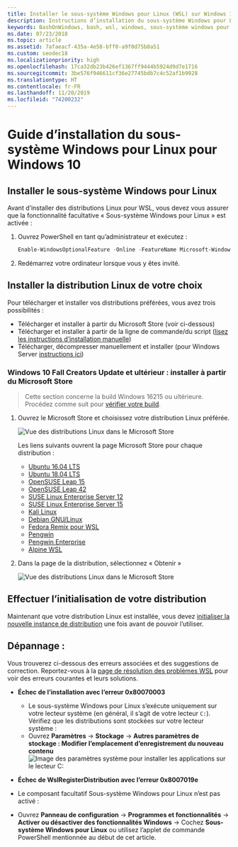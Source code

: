 ```yaml
---
title: Installer le sous-système Windows pour Linux (WSL) sur Windows 10
description: Instructions d’installation du sous-système Windows pour Linux sur Windows 10.
keywords: BashOnWindows, bash, wsl, windows, sous-système windows pour linux, sous-système windows, ubuntu, debian, suse, windows 10, installation
ms.date: 07/23/2018
ms.topic: article
ms.assetid: 7afaeacf-435a-4e58-bff0-a9f0d75b8a51
ms.custom: seodec18
ms.localizationpriority: high
ms.openlocfilehash: 17ca32db23b426ef1367ff9444b5924d9d7e1716
ms.sourcegitcommit: 3be576f946611cf36e27745bdb7c4c52af1b9928
ms.translationtype: HT
ms.contentlocale: fr-FR
ms.lasthandoff: 11/20/2019
ms.locfileid: "74200232"
---
```

# <a name="windows-subsystem-for-linux-installation-guide-for-windows-10"></a>Guide d’installation du sous-système Windows pour Linux pour Windows 10

## <a name="install-the-windows-subsystem-for-linux"></a>Installer le sous-système Windows pour Linux

Avant d’installer des distributions Linux pour WSL, vous devez vous assurer que la fonctionnalité facultative « Sous-système Windows pour Linux » est activée :

1. Ouvrez PowerShell en tant qu’administrateur et exécutez :
    ```powershell
    Enable-WindowsOptionalFeature -Online -FeatureName Microsoft-Windows-Subsystem-Linux
    ```

2. Redémarrez votre ordinateur lorsque vous y êtes invité.

## <a name="install-your-linux-distribution-of-choice"></a>Installer la distribution Linux de votre choix
Pour télécharger et installer vos distributions préférées, vous avez trois possibilités :
* Télécharger et installer à partir du Microsoft Store (voir ci-dessous)
* Télécharger et installer à partir de la ligne de commande/du script ([lisez les instructions d’installation manuelle](install-manual.md))
* Télécharger, décompresser manuellement et installer (pour Windows Server [instructions ici](install-on-server.md))

### <a name="windows-10-fall-creators-update-and-later-install-from-the-microsoft-store"></a>Windows 10 Fall Creators Update et ultérieur : installer à partir du Microsoft Store

> Cette section concerne la build Windows 16215 ou ultérieure.  Procédez comme suit pour [vérifier votre build](troubleshooting.md#check-your-build-number). 

1. Ouvrez le Microsoft Store et choisissez votre distribution Linux préférée.

    ![Vue des distributions Linux dans le Microsoft Store](media/store.png)

    Les liens suivants ouvrent la page Microsoft Store pour chaque distribution :

    * [Ubuntu 16.04 LTS](https://www.microsoft.com/store/apps/9pjn388hp8c9)
    * [Ubuntu 18.04 LTS](https://www.microsoft.com/store/apps/9N9TNGVNDL3Q)
    * [OpenSUSE Leap 15](https://www.microsoft.com/store/apps/9n1tb6fpvj8c)
    * [OpenSUSE Leap 42](https://www.microsoft.com/store/apps/9njvjts82tjx)
    * [SUSE Linux Enterprise Server 12](https://www.microsoft.com/store/apps/9p32mwbh6cns)
    * [SUSE Linux Enterprise Server 15](https://www.microsoft.com/store/apps/9pmw35d7fnlx)
    * [Kali Linux](https://www.microsoft.com/store/apps/9PKR34TNCV07)
    * [Debian GNU/Linux](https://www.microsoft.com/store/apps/9MSVKQC78PK6)
    * [Fedora Remix pour WSL](https://www.microsoft.com/store/apps/9n6gdm4k2hnc)
    * [Pengwin](https://www.microsoft.com/store/apps/9NV1GV1PXZ6P)
    * [Pengwin Enterprise](https://www.microsoft.com/store/apps/9N8LP0X93VCP)
    * [Alpine WSL](https://www.microsoft.com/store/apps/9p804crf0395)

1. Dans la page de la distribution, sélectionnez « Obtenir »

    ![Vue des distributions Linux dans le Microsoft Store](media/UbuntuStore.png)

## <a name="complete-initialization-of-your-distro"></a>Effectuer l’initialisation de votre distribution
Maintenant que votre distribution Linux est installée, vous devez [initialiser la nouvelle instance de distribution](initialize-distro.md) une fois avant de pouvoir l’utiliser.

## <a name="troubleshooting"></a>Dépannage : 

Vous trouverez ci-dessous des erreurs associées et des suggestions de correction. Reportez-vous à la [page de résolution des problèmes WSL](troubleshooting.md) pour voir des erreurs courantes et leurs solutions.

* **Échec de l’installation avec l’erreur 0x80070003**
    * Le sous-système Windows pour Linux s’exécute uniquement sur votre lecteur système (en général, il s’agit de votre lecteur `C:`). Vérifiez que les distributions sont stockées sur votre lecteur système :  
    * Ouvrez **Paramètres** -> **Stockage** -> **Autres paramètres de stockage : Modifier l’emplacement d’enregistrement du nouveau contenu**
    ![Image des paramètres système pour installer les applications sur le lecteur C:](media/AppStorage.png)
    
    
 * **Échec de WslRegisterDistribution avec l’erreur 0x8007019e**   
  * Le composant facultatif Sous-système Windows pour Linux n’est pas activé : 
   * Ouvrez **Panneau de configuration** -> **Programmes et fonctionnalités** -> **Activer ou désactiver des fonctionnalités Windows** -> Cochez **Sous-système Windows pour Linux** ou utilisez l’applet de commande PowerShell mentionnée au début de cet article.
